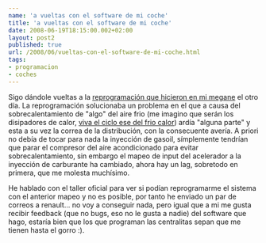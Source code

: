 ```yaml
---
name: 'a vueltas con el software de mi coche'
title: 'a vueltas con el software de mi coche'
date: 2008-06-19T18:15:00.002+02:00
layout: post2
published: true
url: /2008/06/vueltas-con-el-software-de-mi-coche.html
tags: 
- programacion
- coches
---
```


Sigo dándole vueltas a la [reprogramación que hicieron en mi megane](http://blep.blogspot.com/2008/05/bugs-en-la-centralita-de-mi-coche.html) el otro día. La reprogramación solucionaba un problema en el que a causa del sobrecalentamiento de "algo" del aire frio (me imagino que serán los disipadores de calor, [viva el ciclo ese del frio calor](http://www.google.es/search?q=ciclo+de+karnaugh)) ardía "alguna parte" y esta a su vez la correa de la distribución, con la consecuente avería. A priori no debía de tocar para nada la inyección de gasoil, símplemente tendrían que parar el compresor del aire acondicionado para evitar sobrecalentamiento, sin embargo el mapeo de input del acelerador a la inyección de carburante ha cambiado, ahora hay un lag, sobretodo en primera, que me molesta muchísimo.  
  
He hablado con el taller oficial para ver si podían reprogramarme el sistema con el anterior mapeo y no es posible, por tanto he enviado un par de correos a renault... no voy a conseguir nada, pero igual que a mi me gusta recibir feedback (que no bugs, eso no le gusta a nadie) del software que hago, estaría bien que los que programan las centralitas sepan que me tienen hasta el gorro :).